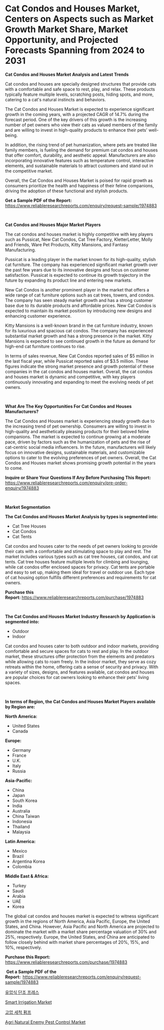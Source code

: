 <p><h1>Cat Condos and Houses Market, Centers on Aspects such as Market Growth Market Share, Market Opportunity, and Projected Forecasts Spanning from 2024 to 2031</h1></p><p><strong>Cat Condos and Houses Market Analysis and Latest Trends</strong></p>
<p><p>Cat condos and houses are specially designed structures that provide cats with a comfortable and safe space to rest, play, and relax. These products typically feature multiple levels, scratching posts, hiding spots, and more, catering to a cat's natural instincts and behaviors.</p><p>The Cat Condos and Houses Market is expected to experience significant growth in the coming years, with a projected CAGR of 14.7% during the forecast period. One of the key drivers of this growth is the increasing number of pet owners who view their cats as valued members of the family and are willing to invest in high-quality products to enhance their pets' well-being.</p><p>In addition, the rising trend of pet humanization, where pets are treated like family members, is fueling the demand for premium cat condos and houses that offer comfort, durability, and aesthetic appeal. Manufacturers are also incorporating innovative features such as temperature control, interactive elements, and sustainable materials to attract customers and stand out in the competitive market.</p><p>Overall, the Cat Condos and Houses Market is poised for rapid growth as consumers prioritize the health and happiness of their feline companions, driving the adoption of these functional and stylish products.</p></p>
<p><strong>Get a Sample PDF of the Report:&nbsp;</strong> <a href="https://www.reliableresearchreports.com/enquiry/request-sample/1974883">https://www.reliableresearchreports.com/enquiry/request-sample/1974883</a></p>
<p>&nbsp;</p>
<p><strong>Cat Condos and Houses Major Market Players</strong></p>
<p><p>The cat condos and houses market is highly competitive with key players such as Pussicat, New Cat Condos, Cat Tree Factory, KletterLetter, Molly and Friends, Ware Pet Products, Kitty Mansions, and Fantasy Manufacturing. </p><p>Pussicat is a leading player in the market known for its high-quality, stylish cat furniture. The company has experienced significant market growth over the past few years due to its innovative designs and focus on customer satisfaction. Pussicat is expected to continue its growth trajectory in the future by expanding its product line and entering new markets.</p><p>New Cat Condos is another prominent player in the market that offers a wide range of cat furniture options such as cat trees, towers, and condos. The company has seen steady market growth and has a strong customer base due to its durable products and affordable prices. New Cat Condos is expected to maintain its market position by introducing new designs and enhancing customer experience.</p><p>Kitty Mansions is a well-known brand in the cat furniture industry, known for its luxurious and spacious cat condos. The company has experienced substantial market growth and has a strong presence in the market. Kitty Mansions is expected to see continued growth in the future as demand for high-end cat furniture continues to rise.</p><p>In terms of sales revenue, New Cat Condos reported sales of $5 million in the last fiscal year, while Pussicat reported sales of $3.5 million. These figures indicate the strong market presence and growth potential of these companies in the cat condos and houses market. Overall, the cat condos and houses market is dynamic and competitive, with key players continuously innovating and expanding to meet the evolving needs of pet owners.</p></p>
<p>&nbsp;</p>
<p><strong>What Are The Key Opportunities For Cat Condos and Houses Manufacturers?</strong></p>
<p><p>The Cat Condos and Houses market is experiencing steady growth due to the increasing trend of pet ownership. Consumers are willing to invest in high-quality and aesthetically pleasing products for their beloved feline companions. The market is expected to continue growing at a moderate pace, driven by factors such as the humanization of pets and the rise of cat-centric social media influencers. In the future, manufacturers will likely focus on innovative designs, sustainable materials, and customizable options to cater to the evolving preferences of pet owners. Overall, the Cat Condos and Houses market shows promising growth potential in the years to come.</p></p>
<p><strong>Inquire or Share Your Questions If Any Before Purchasing This Report:</strong> <a href="https://www.reliableresearchreports.com/enquiry/pre-order-enquiry/1974883">https://www.reliableresearchreports.com/enquiry/pre-order-enquiry/1974883</a></p>
<p>&nbsp;</p>
<p><strong>Market Segmentation</strong></p>
<p><strong>The Cat Condos and Houses Market Analysis by types is segmented into:</strong></p>
<p><ul><li>Cat Tree Houses</li><li>Cat Condos</li><li>Cat Tents</li></ul></p>
<p><p>Cat condos and houses cater to the needs of pet owners looking to provide their cats with a comfortable and stimulating space to play and rest. The market includes various types such as cat tree houses, cat condos, and cat tents. Cat tree houses feature multiple levels for climbing and lounging, while cat condos offer enclosed spaces for privacy. Cat tents are portable and easy to set up, making them ideal for travel or outdoor use. Each type of cat housing option fulfills different preferences and requirements for cat owners.</p></p>
<p><strong>Purchase this Report:&nbsp;</strong><a href="https://www.reliableresearchreports.com/purchase/1974883">https://www.reliableresearchreports.com/purchase/1974883</a></p>
<p>&nbsp;</p>
<p><strong>The Cat Condos and Houses Market Industry Research by Application is segmented into:</strong></p>
<p><ul><li>Outdoor</li><li>Indoor</li></ul></p>
<p><p>Cat condos and houses cater to both outdoor and indoor markets, providing comfortable and secure spaces for cats to rest and play. In the outdoor market, these structures offer protection from the elements and predators while allowing cats to roam freely. In the indoor market, they serve as cozy retreats within the home, offering cats a sense of security and privacy. With a variety of sizes, designs, and features available, cat condos and houses are popular choices for cat owners looking to enhance their pets' living spaces.</p></p>
<p>&nbsp;</p>
<p><strong>In terms of Region, the Cat Condos and Houses Market Players available by Region are:</strong></p>
<p>
    <p> <strong> North America: </strong>
        <ul>
            <li>United States</li>
            <li>Canada</li>
        </ul>
        </p> 
    <p> <strong> Europe: </strong>
        <ul>
            <li>Germany</li>
            <li>France</li>
            <li>U.K.</li>
            <li>Italy</li>
            <li>Russia</li>
        </ul>
        </p> 
    <p> <strong> Asia-Pacific: </strong>
        <ul>
            <li>China</li>
            <li>Japan</li>
            <li>South Korea</li>
            <li>India</li>
            <li>Australia</li>
            <li>China Taiwan</li>
            <li>Indonesia</li>
            <li>Thailand</li>
            <li>Malaysia</li>
        </ul>
        </p> 
    <p> <strong> Latin America: </strong>
        <ul>
            <li>Mexico</li>
            <li>Brazil</li>
            <li>Argentina Korea</li>
            <li>Colombia</li>
        </ul>
        </p> 
    <p> <strong> Middle East & Africa: </strong>
        <ul>
            <li>Turkey</li>
            <li>Saudi</li>
            <li>Arabia</li>
            <li>UAE</li>
            <li>Korea</li>
        </ul>
    </p>
    </p>
<p><p>The global cat condos and houses market is expected to witness significant growth in the regions of North America, Asia Pacific, Europe, the United States, and China. However, Asia Pacific and North America are projected to dominate the market with a market share percentage valuation of 30% and 25%, respectively. Europe, the United States, and China are anticipated to follow closely behind with market share percentages of 20%, 15%, and 10%, respectively.</p></p>
<p><strong>Purchase this Report: </strong><a href="https://www.reliableresearchreports.com/purchase/1974883">https://www.reliableresearchreports.com/purchase/1974883</a></p>
<p>&nbsp;<strong>Get a Sample PDF of the Report:&nbsp;&nbsp;</strong><a href="https://www.reliableresearchreports.com/enquiry/request-sample/1974883">https://www.reliableresearchreports.com/enquiry/request-sample/1974883</a></p>
<p><strong></strong></p>
<p><p><a href="https://github.com/ZacharyScthmitt4465/Market-Research-Report-List-1/blob/main/15907997688.md">유압식 단조 프레스</a></p><p><a href="https://issuu.com/reportprime-2/docs/smart-irrigation-market-size-2030.pptx">Smart Irrigation Market</a></p><p><a href="https://github.com/lkwggful07722/Market-Research-Report-List-1/blob/main/72201867687.md">고압 세척 펌프</a></p><p><a href="https://issuu.com/reportprime-2/docs/agri-natural-enemy-pest-control-market-size-2030.p">Agri Natural Enemy Pest Control Market</a></p></p>